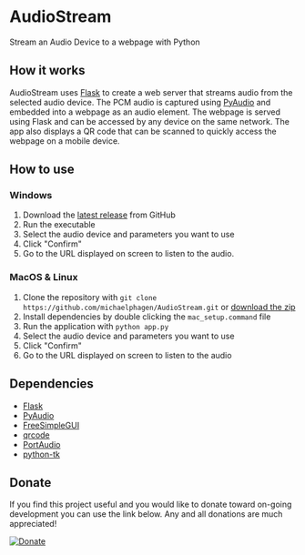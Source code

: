# AudioStream

Stream an Audio Device to a webpage with Python

## How it works

AudioStream uses [Flask](https://flask.palletsprojects.com/en/1.1.x/) to create a web server that streams audio from the selected audio device. The PCM audio is captured using [PyAudio](https://pypi.org/project/PyAudio/) and embedded into a webpage as an audio element. The webpage is served using Flask and can be accessed by any device on the same network. The app also displays a QR code that can be scanned to quickly access the webpage on a mobile device.

## How to use

### Windows

1. Download the [latest release](https://github.com/michaelphagen/AudioStream/releases) from GitHub
2. Run the executable
3. Select the audio device and parameters you want to use
4. Click "Confirm"
5. Go to the URL displayed on screen to listen to the audio.

### MacOS & Linux

1. Clone the repository with `git clone https://github.com/michaelphagen/AudioStream.git` or [download the zip](https://github.com/michaelphagen/AudioStream/archive/refs/heads/main.zip)
2. Install dependencies by double clicking the `mac_setup.command` file
3. Run the application with `python app.py`
4. Select the audio device and parameters you want to use
5. Click "Confirm"
6. Go to the URL displayed on screen to listen to the audio

## Dependencies

- [Flask](https://flask.palletsprojects.com/en/1.1.x/)
- [PyAudio](https://pypi.org/project/PyAudio/)
- [FreeSimpleGUI](https://github.com/spyoungtech/FreeSimpleGui)
- [qrcode](https://pypi.org/project/qrcode/)
- [PortAudio](http://www.portaudio.com/)
- [python-tk](https://wiki.python.org/moin/TkInter)

## Donate

If you find this project useful and you would like to donate toward on-going development you can use the link below. Any and all donations are much appreciated!

[![Donate](https://img.shields.io/badge/Donate-PayPal-green.svg)](https://paypal.me/michaelphagen)